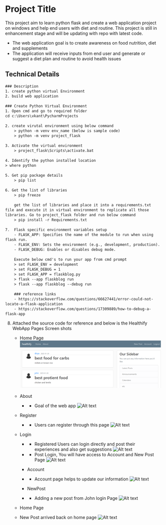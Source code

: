 # Project Title

This project aim to learn python flask and create a web application project on windows and help end users with diet and routine. This project is still in enhancement stage and will be updating with repo with latest code.

* The web application goal is to create awareness on food nutrition, diet and supplements
* The application will receive inputs from end user and generate or suggest a diet plan and routine to avoid health issues

## Technical Details

    ### Description
    1. create python virtual Environment 
    2. build web application

    ### Create Python Virtual Environment
    1. Open cmd and go to required folder
    cd c:\Users\vkant\PycharmProjects
    
    2. create virutal environment using below command
        > python -m venv env_name (below is sample code)
        > python -m venv project_flask
    
    3. Activate the virtual environment
        > project_flask\Scripts\activate.bat 
        
    4. Identify the python installed location 
    > where python
    
    5. Get pip package details
        > pip list
        
    6. Get the list of libraries 
        > pip freeze
    
        get the list of libraries and place it into a requirements.txt file and execute it in virtual environment to replicate all those libraries. Go to project_flask folder and run below command
        > pip install -r Requirements.txt     

    7.  Flask specific environment variables setup
        - FLASK_APP: Specifies the name of the module to run when using flask run.
        - FLASK_ENV: Sets the environment (e.g., development, production).
        - FLASK_DEBUG: Enables or disables debug mode.
        
        Execute below cmd's to run your app from cmd prompt
        > set FLASK_ENV = development
        > set FLASK_DEBUG = 1
        > set FLASK_APP = flaskblog.py
        > flask --app flaskblog run
        > flask --app flaskblog --debug run
        
        ### reference links
        - https://stackoverflow.com/questions/66627441/error-could-not-locate-a-flask-application
        - https://stackoverflow.com/questions/17309889/how-to-debug-a-flask-app

8. Attached the source code for reference and below is the Healthify WebApp Pages Screen shots 

    * Home Page
    ![Alt text](image.png)

    * About
        * * Goal of the web app
        ![Alt text](image-3.png)

    * Register 
        * * Users can register through this page
        ![Alt text](image-1.png)

    * Login
        * * Registered Users can login directly and post their experiences and also get suggestions 
        ![Alt text](image-2.png) 

        * * Post Login, You will have access to Account and New Post Page
        ![Alt text](image-4.png)


        * Account 
        * * Account page helps to update our information
        ![Alt text](image-5.png)

        * NewPost
        * * Adding a new post from John login Page
        ![Alt text](image-7.png)

    * Home Page 
    - New Post arrived back on home page
    ![Alt text](image-8.png)



    